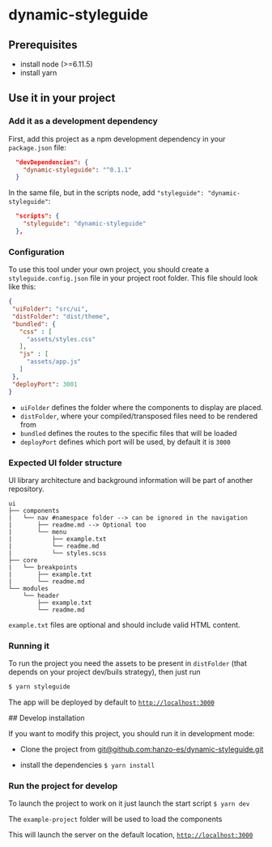 # dynamic-styleguide

## Prerequisites

* install node (>=6.11.5)
* install yarn

## Use it in your project
### Add it as a development dependency

First, add this project as a npm development dependency in your `package.json` file:

```json
  "devDependencies": {
    "dynamic-styleguide": "^0.1.1"
  }
```

In the same file, but in the scripts node, add `"styleguide": "dynamic-styleguide"`:
```json
  "scripts": {
    "styleguide": "dynamic-styleguide"
  },
  ```
### Configuration 

 To use this tool under your own project, you should create a `styleguide.config.json` file in your project root folder. This file should look like this: 
 ```json
{
  "uiFolder": "src/ui",
  "distFolder": "dist/theme",
  "bundled": {
    "css" : [
      "assets/styles.css"
    ],
    "js" : [
      "assets/app.js"
    ]
  },
  "deployPort": 3001
}
```
 - `uiFolder` defines the folder where the components to display are placed. 
 - `distFolder`, where your compiled/transposed files need to be rendered from
 - `bundled` defines the routes to the specific files that will be loaded
 - `deployPort` defines which port will be used, by default it is `3000` 

### Expected UI folder structure

UI library architecture and background information will be part of another repository.

```
ui
├── components
|   └── nav #namespace folder --> can be ignored in the navigation
|       ├── readme.md --> Optional too
|       └── menu
|           ├── example.txt
|           └── readme.md
|           └── styles.scss
├── core
|   └── breakpoints
|       ├── example.txt
|       └── readme.md
└── modules
    └── header
        ├── example.txt
        └── readme.md
```

`example.txt` files are optional and should include valid HTML content.

### Running it

To run the project you need the assets to be present in `distFolder` (that depends on your project dev/buils strategy), then just run
```bash
$ yarn styleguide
```

The app will be deployed by default to [`http://localhost:3000`](http://localhost:3000)


## Develop installation

If you want to modify this project, you should run it in development mode:

 * Clone the project from
 [git@github.com:hanzo-es/dynamic-styleguide.git](git@github.com:hanzo-es/dynamic-styleguide.git)

 * install the dependencies
 `$ yarn install`

### Run the project for develop
 To launch the project to work on it just launch the start script
 `$ yarn dev`
 
 The `example-project` folder will be used to load the components

 This will launch the server on the default location, [`http://localhost:3000`](http://localhost:3000)